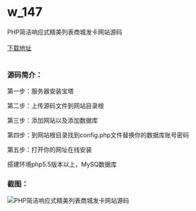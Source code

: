 # w_147
PHP简洁响应式精美列表商城发卡网站源码
<br/></br>
[下载地址](https://www.uuid2.com/147.html "下载地址")
<br/></br>
<h3>源码简介：</h3>
<p>第一步：服务器安装宝塔<p>
<p>第二步：上传源码文件到网站目录根<p>
<p>第三步：添加网站以及添加数据库<p>
<p>第四步：到网站根目录找到config.php文件替换你的数据库账号密码<p>
<p>第五步：打开你的网址在线安装<p>
<p>搭建环境php5.5版本以上，MySQ数据库<p>
<h3>截图：</h3>
<img src="https://www.uuid2.com/wp-content/uploads/img/202105/85841b2279.jpg" alt="PHP简洁响应式精美列表商城发卡网站源码">
